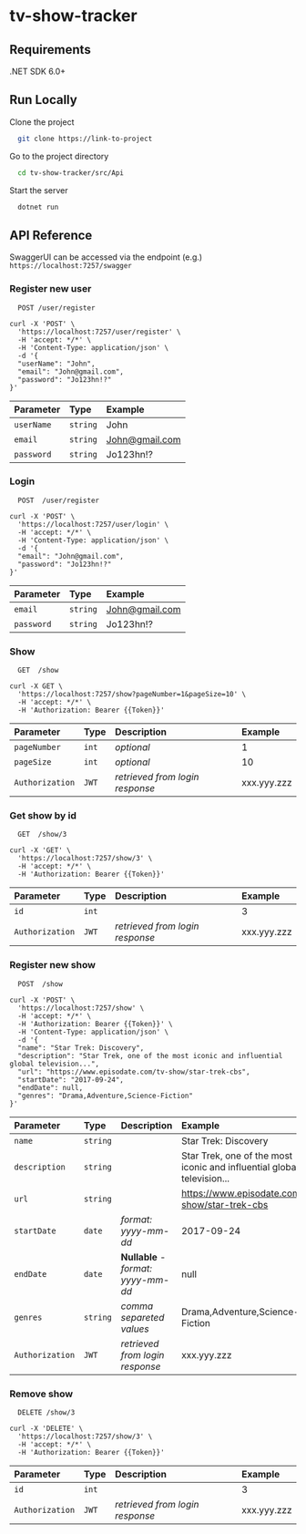 # tv-show-tracker

## Requirements

.NET SDK 6.0+

## Run Locally

Clone the project

```bash
  git clone https://link-to-project
```

Go to the project directory 
```bash
  cd tv-show-tracker/src/Api
```
Start the server
```bash
  dotnet run
```

## API Reference
SwaggerUI can be accessed via the endpoint (e.g.)
``
https://localhost:7257/swagger
``

### Register new user
```http
  POST /user/register
```
```curl
curl -X 'POST' \
  'https://localhost:7257/user/register' \
  -H 'accept: */*' \
  -H 'Content-Type: application/json' \
  -d '{
  "userName": "John",
  "email": "John@gmail.com",
  "password": "Jo123hn!?"
}'
```
| Parameter | Type     | Example |
| :-------- | :------- | :---------------- |
| `userName` | `string` | John |
| `email` | `string` | John@gmail.com |
| `password` | `string` | Jo123hn!? |


### Login
```http
  POST  /user/register
```
```curl
curl -X 'POST' \
  'https://localhost:7257/user/login' \
  -H 'accept: */*' \
  -H 'Content-Type: application/json' \
  -d '{
  "email": "John@gmail.com",
  "password": "Jo123hn!?"
}'
```
| Parameter | Type     | Example |
| :-------- | :------- | :---------------- |
| `email` | `string` | John@gmail.com |
| `password` | `string` | Jo123hn!? |


### Show 
```http
  GET  /show
```
```curl
curl -X GET \
  'https://localhost:7257/show?pageNumber=1&pageSize=10' \
  -H 'accept: */*' \
  -H 'Authorization: Bearer {{Token}}'
```
| Parameter | Type     |  Description | Example |
| :-------- | :------- | :------- | :---------------- |
| `pageNumber` | `int` | *optional* | 1 |
| `pageSize` | `int` | *optional* | 10 |
| `Authorization` | `JWT` | *retrieved from login response* | xxx.yyy.zzz |

### Get show by id 
```http
  GET  /show/3
```
```curl
curl -X 'GET' \
  'https://localhost:7257/show/3' \
  -H 'accept: */*' \
  -H 'Authorization: Bearer {{Token}}'
```
| Parameter | Type     | Description | Example |
| :-------- | :------- | :------- | :---------------- |
| `id` | `int` | | 3 |
| `Authorization` | `JWT` | *retrieved from login response* | xxx.yyy.zzz |


### Register new show
```http
  POST  /show
```
```curl
curl -X 'POST' \
  'https://localhost:7257/show' \
  -H 'accept: */*' \
  -H 'Authorization: Bearer {{Token}}' \
  -H 'Content-Type: application/json' \
  -d '{
  "name": "Star Trek: Discovery",
  "description": "Star Trek, one of the most iconic and influential global television...",
  "url": "https://www.episodate.com/tv-show/star-trek-cbs",
  "startDate": "2017-09-24",
  "endDate": null,
  "genres": "Drama,Adventure,Science-Fiction"
}'
```
| Parameter | Type     | Description | Example |
| :-------- | :------- | :------- | :--------- |
| `name` | `string` | | Star Trek: Discovery |
| `description` | `string` | | Star Trek, one of the most iconic and influential global television... |
| `url` | `string` | | https://www.episodate.com/tv-show/star-trek-cbs |
| `startDate` | `date` | *format: yyyy-mm-dd*| 2017-09-24 |
| `endDate` | `date` | **Nullable** -  *format: yyyy-mm-dd*| null |
| `genres` | `string` | *comma separeted values*| Drama,Adventure,Science-Fiction |
| `Authorization` | `JWT` | *retrieved from login response* | xxx.yyy.zzz |


### Remove show
```http
  DELETE /show/3
```
```curl
curl -X 'DELETE' \
  'https://localhost:7257/show/3' \
  -H 'accept: */*' \
  -H 'Authorization: Bearer {{Token}}'
```
| Parameter | Type     | Description | Example |
| :-------- | :------- | :------- | :---------------- |
| `id` | `int` | | 3 |
| `Authorization` | `JWT` | *retrieved from login response* | xxx.yyy.zzz |
